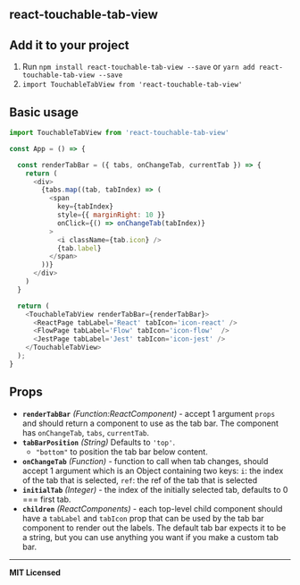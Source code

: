 
## react-touchable-tab-view

## Add it to your project

1. Run `npm install react-touchable-tab-view --save` or `yarn add react-touchable-tab-view --save`
2. `import TouchableTabView from 'react-touchable-tab-view'`


## Basic usage

```javascript
import TouchableTabView from 'react-touchable-tab-view'

const App = () => {

  const renderTabBar = ({ tabs, onChangeTab, currentTab }) => {
    return (
      <div>
        {tabs.map((tab, tabIndex) => (
          <span
            key={tabIndex}
            style={{ marginRight: 10 }}
            onClick={() => onChangeTab(tabIndex)}
          >
            <i className={tab.icon} />
            {tab.label}
          </span>
        ))}
      </div>
    )
  }

  return (
    <TouchableTabView renderTabBar={renderTabBar}>
      <ReactPage tabLabel='React' tabIcon='icon-react' />
      <FlowPage tabLabel='Flow' tabIcon='icon-flow'  />
      <JestPage tabLabel='Jest' tabIcon='icon-jest' />
    </TouchableTabView>
  );
}
```

## Props

- **`renderTabBar`** _(Function:ReactComponent)_ - accept 1 argument `props` and should return a component to use as
  the tab bar. The component has `onChangeTab`, `tabs`, `currentTab`.
- **`tabBarPosition`** _(String)_ Defaults to `'top'`.
  - `"bottom"` to position the tab bar below content.
- **`onChangeTab`** _(Function)_ - function to call when tab changes, should accept 1 argument which is an Object containing two keys: `i`: the index of the tab that is selected, `ref`: the ref of the tab that is selected
- **`initialTab`** _(Integer)_ - the index of the initially selected tab, defaults to 0 === first tab.
- **`children`** _(ReactComponents)_ - each top-level child component should have a `tabLabel` and `tabIcon` prop that can be used by the tab bar component to render out the labels. The default tab bar expects it to be a string, but you can use anything you want if you make a custom tab bar.

---

**MIT Licensed**
